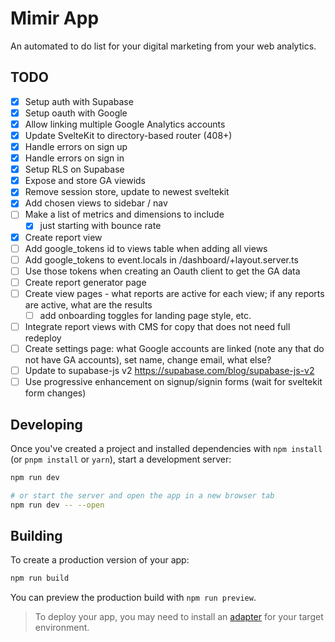 # Mimir App

An automated to do list for your digital marketing from your web analytics.

## TODO

- [x] Setup auth with Supabase
- [x] Setup oauth with Google
- [x] Allow linking multiple Google Analytics accounts
- [x] Update SvelteKit to directory-based router (408+)
- [x] Handle errors on sign up
- [x] Handle errors on sign in
- [x] Setup RLS on Supabase
- [x] Expose and store GA viewids
- [x] Remove session store, update to newest sveltekit
- [x] Add chosen views to sidebar / nav
- [ ] Make a list of metrics and dimensions to include
  - [x] just starting with bounce rate
- [x] Create report view
- [ ] Add google_tokens id to views table when adding all views
- [ ] Add google_tokens to event.locals in /dashboard/+layout.server.ts
- [ ] Use those tokens when creating an Oauth client to get the GA data
- [ ] Create report generator page
- [ ] Create view pages - what reports are active for each view; if any reports are active, what are the results
  - [ ] add onboarding toggles for landing page style, etc.
- [ ] Integrate report views with CMS for copy that does not need full redeploy
- [ ] Create settings page: what Google accounts are linked (note any that do not have GA accounts), set name, change email, what else?
- [ ] Update to supabase-js v2 https://supabase.com/blog/supabase-js-v2
- [ ] Use progressive enhancement on signup/signin forms (wait for sveltekit form changes)

## Developing

Once you've created a project and installed dependencies with `npm install` (or `pnpm install` or `yarn`), start a development server:

```bash
npm run dev

# or start the server and open the app in a new browser tab
npm run dev -- --open
```

## Building

To create a production version of your app:

```bash
npm run build
```

You can preview the production build with `npm run preview`.

> To deploy your app, you may need to install an [adapter](https://kit.svelte.dev/docs/adapters) for your target environment.
